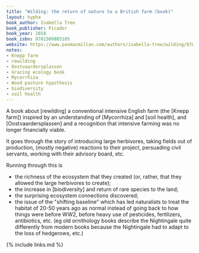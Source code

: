 ```yaml
---
title: "Wilding: the return of nature to a British farm (book)"
layout: hypha
book_author: Isabella Tree
book_publisher: Picador
book_year: 2018
book_isbn: 9781509805105
website: https://www.panmacmillan.com/authors/isabella-tree/wilding/9781509805105
notes:
- Knepp farm
- rewilding
- Oostvaardersplassen
- Grazing ecology book
- Mycorrhiza
- Wood pasture hypothesis
- biodiversity
- soil health
---
```


A book about [rewilding] a conventional intensive English farm (the [Knepp farm])
inspired by an understanding of [Mycorrhiza] and [soil health], and [Oostvaardersplassen] and a recognition that intensive farming was no longer financially viable.

It goes through the story of introducing large herbivores, taking fields out of production, (mostly negative) reactions to their project, persuading civil servants, working with their advisory board, etc.

Running through this is

- the richness of the ecosystem that they created (or, rather, that they allowed the large herbivores to create);
- the increase in [biodiversity] and return of rare species to the land;
- the surprising ecosystem connections discovered;
- the issue of the "shifting baseline" which has led naturalists to treat the habitat of 20-50 years ago as normal instead of going back to how things were before WW2, before heavy use of pesticides, fertilizers, antibiotics, etc. (eg old ornithology books describe the Nightingale quite differently from modern books because the Nightingale had to adapt to the loss of hedgerows, etc.)

{% include links.md %}